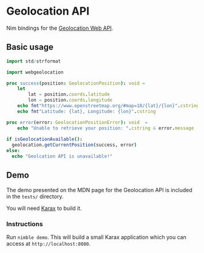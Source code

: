 # Geolocation API

Nim bindings for the [Geolocation Web API](https://developer.mozilla.org/en-US/docs/Web/API/Geolocation_API).

## Basic usage

```nim
import std/strformat

import webgeolocation

proc success(position: GeolocationPosition): void =
    let 
        lat = position.coords.latitude
        lon = position.coords.longitude
    echo fmt"https://www.openstreetmap.org/#map=18/{lat}/{lon}".cstring
    echo fmt"Latitude: {lat}, Longitude: {lon}".cstring

proc error(error: GeolocationPositionError): void  =
    echo "Unable to retrieve your position: ".cstring & error.message
 
if isGeolocationAvailable():
  geolocation.getCurrentPosition(success, error)
else:
  echo "Geolcation API is unavailable!"
```

## Demo

The demo presented on the MDN page for the Geolocation API
is included in the `tests/` directory.

You will need [Karax](https://github.com/karaxnim/karax) to build it.

### Instructions

Run `nimble demo`. This will build a small Karax application which
you can access at `http://localhost:8080`.

